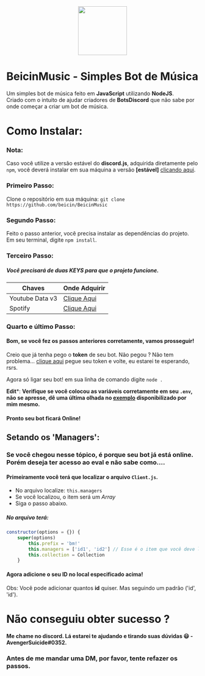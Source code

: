 <div align="center">
    <img width="128px" src="https://i.imgur.com/CkYXj9u.png"><br>
</div>

# BeicinMusic - Simples Bot de Música
Um simples bot de música feito em **JavaScript** utilizando **NodeJS**.  
Criado com o intuito de ajudar criadores de **BotsDiscord** que não sabe por onde começar a criar um bot de música.

# Como Instalar:
### Nota:
Caso você utilize a versão estável do **discord.js**, adquirida diretamente pelo `npm`, você deverá instalar em sua máquina a versão **[estável]** [clicando aqui](https://github.com/beicin/BeicinMusic/tree/stable).
### Primeiro Passo:
Clone o repositório em sua máquina: `git clone https://github.com/beicin/BeicinMusic`
### Segundo Passo:
Feito o passo anterior, você precisa instalar as dependências do projeto.  
Em seu terminal, digite `npm install`.
### Terceiro Passo:
##### Você precisará de **duas** KEYS para que o projeto funcione.
Chaves | Onde Adquirir
------------ | -------------
Youtube Data v3 | [Clique Aqui](https://console.cloud.google.com/marketplace/details/google/youtube.googleapis.com)
Spotify | [Clique Aqui](https://developer.spotify.com/dashboard/applications)
### Quarto e último Passo:
#### Bom, se você fez os passos anteriores corretamente, vamos prosseguir!
Creio que já tenha pego o **token** de seu bot. Não pegou ? Não tem problema... [clique aqui]() pegue seu token e volte, eu estarei te esperando, rsrs.  

Agora só ligar seu bot! em sua linha de comando digite `node .`

__Edit__*: **Verifique se você colocou as variáveis corretamente em seu `.env`, não se apresse, dê uma última olhada no [exemplo](https://github.com/beicin/BeicinMusic/blob/master/.env.example) disponibilizado por mim mesmo.**
#### Pronto seu bot ficará **Online**!
## Setando os 'Managers':
### Se você chegou nesse tópico, é porque seu bot já está online. Porém deseja ter acesso ao **eval** e não sabe como....
#### Primeiramente você terá que localizar o arquivo `Client.js`.
* No arquivo localize: `this.managers`
* Se você localizou, o item será um *Array*
* Siga o passo abaixo.

##### No arquivo terá:
```javascript
constructor(options = {}) {
    super(options)
        this.prefix = 'bm!'
        this.managers = ['id1', 'id2'] // Esse é o item que você deve localizar!
        this.collection = Collection
    }
```

#### Agora adicione o seu **ID** no local especificado acima!
Obs: Você pode adicionar quantos **id** quiser. Mas seguindo um padrão ('id', 'id').

# Não conseguiu obter sucesso ?
#### Me chame no discord. Lá estarei te ajudando e tirando suas dúvidas 😃 - AvengerSuicide#0352.
### Antes de me mandar uma DM, por favor, tente refazer os passos.